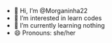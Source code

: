 - 👋 Hi, I’m @Morganinha22
- 👀 I’m interested in learn codes
- 🌱 I’m currently learning nothing
- 😄 Pronouns: she/her

<!---
Morganinha22/Morganinha22 is a ✨ special ✨ repository because its `README.md` (this file) appears on your GitHub profile.
You can click the Preview link to take a look at your changes.
--->
